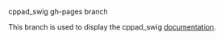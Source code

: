 cppad\_swig gh-pages branch

This branch is used to display the cppad\_swig
[documentation](http://bradbell.github.io/cppad_swig/doc/index.html).

